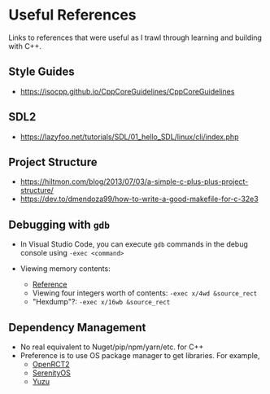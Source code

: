 # Useful References

Links to references that were useful as I trawl through learning and building with C++.

## Style Guides

* <https://isocpp.github.io/CppCoreGuidelines/CppCoreGuidelines>

## SDL2

* <https://lazyfoo.net/tutorials/SDL/01_hello_SDL/linux/cli/index.php>

## Project Structure

* <https://hiltmon.com/blog/2013/07/03/a-simple-c-plus-plus-project-structure/>
* <https://dev.to/dmendoza99/how-to-write-a-good-makefile-for-c-32e3>

## Debugging with `gdb`

* In Visual Studio Code, you can execute `gdb` commands in the debug console using `-exec <command>`
* Viewing memory contents:

  * [Reference](https://sourceware.org/gdb/onlinedocs/gdb/Memory.html)
  * Viewing four integers worth of contents: `-exec x/4wd &source_rect`
  * "Hexdump"?: `-exec x/16wb &source_rect`

## Dependency Management

* No real equivalent to Nuget/pip/npm/yarn/etc. for C++
* Preference is to use OS package manager to get libraries. For example, 
  * [OpenRCT2](https://github.com/OpenRCT2/OpenRCT2/wiki/Building-OpenRCT2-on-Linux#apt-debian-ubuntu)
  * [SerenityOS](https://github.com/SerenityOS/serenity/blob/master/Documentation/BuildInstructions.md)
  * [Yuzu](https://github.com/yuzu-emu/yuzu/wiki/Building-For-Linux)
  
